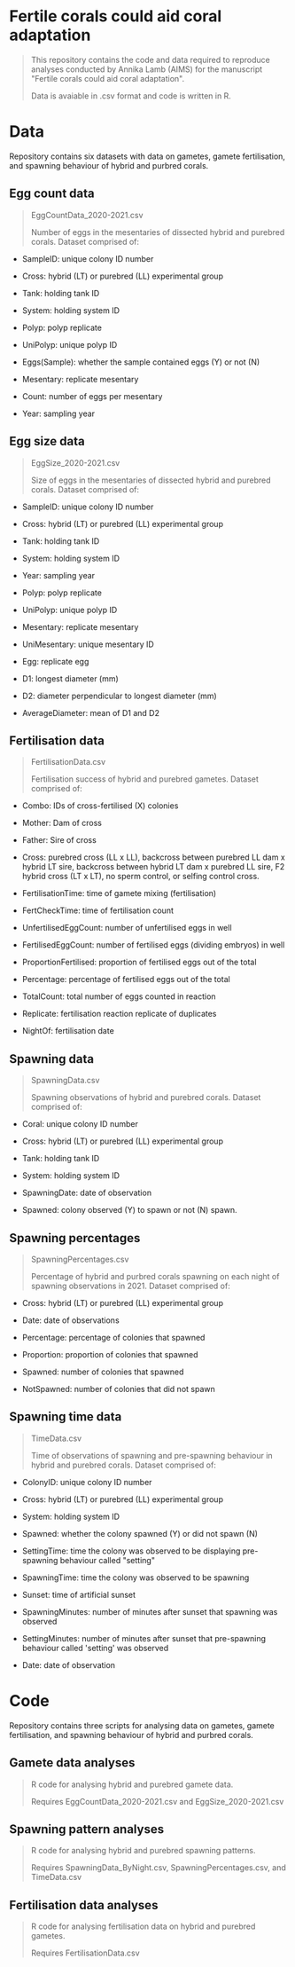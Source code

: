 # Fertile corals could aid coral adaptation
> This repository contains the code and data required to reproduce analyses conducted by Annika Lamb (AIMS) for the manuscript "Fertile corals could aid coral adaptation".
>
> Data is avaiable in .csv format and code is written in R.

# Data
Repository contains six datasets with data on gametes, gamete fertilisation, and spawning behaviour of hybrid and purbred corals.

## Egg count data
>EggCountData_2020-2021.csv
>
>Number of eggs in the mesentaries of dissected hybrid and purebred corals. Dataset comprised of:
- SampleID: unique colony ID number
+ Cross: hybrid (LT) or purebred (LL) experimental group
* Tank: holding tank ID
- System: holding system ID
+ Polyp: polyp replicate
* UniPolyp: unique polyp ID
- Eggs(Sample): whether the sample contained eggs (Y) or not (N)
+ Mesentary: replicate mesentary
* Count: number of eggs per mesentary
- Year: sampling year

## Egg size data 
>EggSize_2020-2021.csv
>
>Size of eggs in the mesentaries of dissected hybrid and purebred corals. Dataset comprised of:
- SampleID: unique colony ID number
+ Cross: hybrid (LT) or purebred (LL) experimental group
* Tank: holding tank ID
- System: holding system ID
+ Year: sampling year
* Polyp: polyp replicate
- UniPolyp: unique polyp ID
+ Mesentary: replicate mesentary
* UniMesentary: unique mesentary ID
- Egg: replicate egg
+ D1: longest diameter (mm)
* D2: diameter perpendicular to longest diameter (mm)
- AverageDiameter: mean of D1 and D2

## Fertilisation data
>FertilisationData.csv
>
>Fertilisation success of hybrid and purebred gametes. Dataset comprised of:
- Combo: IDs of cross-fertilised (X) colonies
* Mother: Dam of cross
- Father: Sire of cross
+ Cross: purebred cross (LL x LL), backcross between purebred LL dam x hybrid LT sire, backcross between hybrid LT dam x purebred LL sire, F2 hybrid cross (LT x LT), no sperm control, or selfing control cross. 
* FertilisationTime: time of gamete mixing (fertilisation)
- FertCheckTime: time of fertilisation count
+ UnfertilisedEggCount: number of unfertilised eggs in well
* FertilisedEggCount: number of fertilised eggs (dividing embryos) in well
- ProportionFertilised: proportion of fertilised eggs out of the total
+ Percentage: percentage of fertilised eggs out of the total
* TotalCount: total number of eggs counted in reaction
- Replicate: fertilisation reaction replicate of duplicates
+ NightOf: fertilisation date

## Spawning data
>SpawningData.csv
>
>Spawning observations of hybrid and purebred corals. Dataset comprised of:
- Coral: unique colony ID number
+ Cross: hybrid (LT) or purebred (LL) experimental group
* Tank: holding tank ID
- System: holding system ID
+ SpawningDate: date of observation
* Spawned: colony observed (Y) to spawn or not (N) spawn.

## Spawning percentages
>SpawningPercentages.csv
>
>Percentage of hybrid and purbred corals spawning on each night of spawning observations in 2021. Dataset comprised of:
- Cross: hybrid (LT) or purebred (LL) experimental group
+ Date: date of observations
* Percentage: percentage of colonies that spawned
- Proportion: proportion of colonies that spawned
+ Spawned: number of colonies that spawned
* NotSpawned: number of colonies that did not spawn

## Spawning time data
>TimeData.csv
>
>Time of observations of spawning and pre-spawning behaviour in hybrid and purebred corals. Dataset comprised of:
- ColonyID: unique colony ID number
+ Cross: hybrid (LT) or purebred (LL) experimental group
* System: holding system ID
- Spawned: whether the colony spawned (Y) or did not spawn (N)
+ SettingTime: time the colony was observed to be displaying pre-spawning behaviour called "setting"
* SpawningTime: time the colony was observed to be spawning
- Sunset: time of artificial sunset
+ SpawningMinutes: number of minutes after sunset that spawning was observed
* SettingMinutes: number of minutes after sunset that pre-spawning behaviour called 'setting' was observed
- Date: date of observation

# Code
Repository contains three scripts for analysing data on gametes, gamete fertilisation, and spawning behaviour of hybrid and purbred corals.
## Gamete data analyses
>R code for analysing hybrid and purebred gamete data.
>
>Requires EggCountData_2020-2021.csv and EggSize_2020-2021.csv
## Spawning pattern analyses
>R code for analysing hybrid and purebred spawning patterns.
>
>Requires SpawningData_ByNight.csv, SpawningPercentages.csv, and TimeData.csv
## Fertilisation data analyses
>R code for analysing fertilisation data on hybrid and purebred gametes.
>
>Requires FertilisationData.csv

